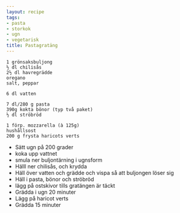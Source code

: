 ```yaml
---
layout: recipe
tags:
- pasta
- storkok
- ugn
- vegetarisk
title: Pastagratäng
---
```


    1 grönsaksbuljong
    ½ dl chilisås
    2½ dl havregrädde
    oregano
    salt, peppar

    6 dl vatten

    7 dl/280 g pasta
    390g kokta bönor (typ två paket)
    ½ dl ströbröd

    1 förp. mozzarella (à 125g)
    hushållsost
    200 g frysta haricots verts

* Sätt ugn på 200 grader
* koka upp vattnet
* smula ner buljontärning i ugnsform
* Hälll ner chilisås, och krydda
* Häll över vatten och grädde och vispa så att buljongen löser sig
* Häll i pasta, bönor och ströbröd
* lägg på ostskivor tills gratängen är täckt
* Grädda i ugn 20 minuter
* Lägg på haricot verts
* Grädda 15 minuter
